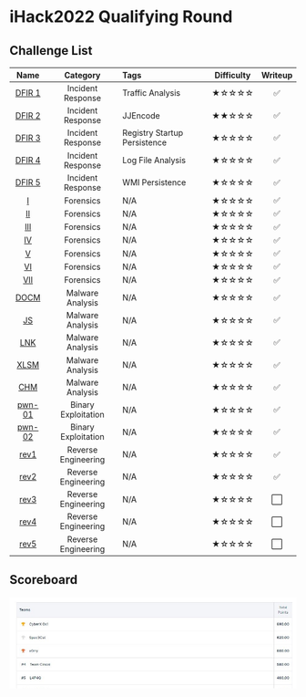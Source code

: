 # iHack2022 Qualifying Round

## Challenge List
| Name                    | Category          | Tags                         | Difficulty  | Writeup  |
|:-----------------------:|:-----------------:|:-----------------------------|:-----------:|:--------:|
| [DFIR 1](DFIR/DFIR%201) | Incident Response | Traffic Analysis             | ★☆☆☆☆    | ✅       |
| [DFIR 2](DFIR/DFIR%202) | Incident Response | JJEncode                     | ★★☆☆☆    | ✅       |
| [DFIR 3](DFIR/DFIR%203) | Incident Response | Registry Startup Persistence | ★☆☆☆☆    | ✅       |
| [DFIR 4](DFIR/DFIR%204) | Incident Response | Log File Analysis            | ★☆☆☆☆    | ✅       |
| [DFIR 5](DFIR/DFIR%205) | Incident Response | WMI Persistence              | ★☆☆☆☆    | ✅       |
| [I](forensics)          | Forensics         | N/A                          | ★☆☆☆☆    | ✅       |
| [II](forensics)         | Forensics         | N/A                          | ★☆☆☆☆    | ✅       |
| [III](forensics)        | Forensics         | N/A                          | ★☆☆☆☆    | ✅       |
| [IV](forensics)         | Forensics         | N/A                          | ★☆☆☆☆    | ✅       |
| [V](forensics)          | Forensics         | N/A                          | ★☆☆☆☆    | ✅       |
| [VI](forensics)         | Forensics         | N/A                          | ★☆☆☆☆    | ✅       |
| [VII](forensics)        | Forensics         | N/A                          | ★☆☆☆☆    | ✅       |
| [DOCM](malware/DOCM)    | Malware Analysis  | N/A                          | ★☆☆☆☆    | ✅       |
| [JS](malware/JS)        | Malware Analysis  | N/A                          | ★☆☆☆☆    | ✅       |
| [LNK](malware/LNK)      | Malware Analysis  | N/A                          | ★☆☆☆☆    | ✅       |
| [XLSM](malware/XLSM)    | Malware Analysis  | N/A                          | ★☆☆☆☆    | ✅       |
| [CHM](malware/CHM)      | Malware Analysis  | N/A                          | ★☆☆☆☆    | ✅       |
| [pwn-01](pwn/pwn-01)    | Binary Exploitation | N/A                        | ★☆☆☆☆    | ✅       |
| [pwn-02](pwn/pwn-02)    | Binary Exploitation | N/A                        | ★☆☆☆☆    | ✅       |
| [rev1](rev/rev1)        | Reverse Engineering | N/A                        | ★☆☆☆☆    | ✅       |
| [rev2](rev/rev2)        | Reverse Engineering | N/A                        | ★☆☆☆☆    | ✅       |
| [rev3](rev/rev3)        | Reverse Engineering | N/A                        | ★☆☆☆☆    | ⬜       |
| [rev4](rev/rev4)        | Reverse Engineering | N/A                        | ★☆☆☆☆    | ⬜       |
| [rev5](rev/rev5)        | Reverse Engineering | N/A                        | ★☆☆☆☆    | ⬜       |

## Scoreboard
![Scoreboard](./Scoreboard.png)
